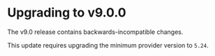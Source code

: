 # Upgrading to v9.0.0

The v9.0 release contains backwards-incompatible changes.

This update requires upgrading the minimum provider version to `5.24`.
